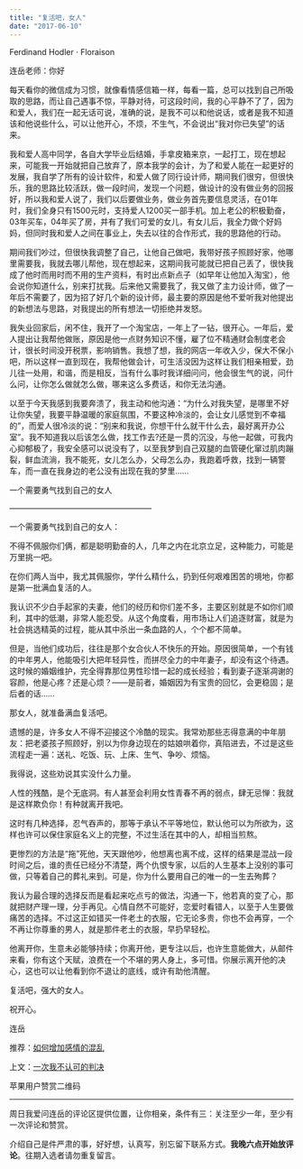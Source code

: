 ```yaml
---
title: "复活吧，女人"
date: "2017-06-10"
---
```


Ferdinand Hodler · Floraison

连岳老师：你好

每天看你的微信成为习惯，就像看情感信箱一样，每看一篇，总可以找到自己所吸取的思路，而让自己遇事不惊，平静对待，可这段时间，我的心平静不了了，因为和爱人，我们在一起无话可说，准确的说，是我不可以和他说话，或者是我不知道该和他说些什么，可以让他开心，不烦，不生气，不会说出“我对你已失望”的话来。

我和爱人高中同学，各自大学毕业后结婚，手拿皮箱来京，一起打工，现在想起来，可能我一开始就把自己放弃了，原本我学的会计，为了和爱人能在一起更好的发展，我自学了所有的设计软件，和爱人做了同行设计师，期间我们很穷，但很快乐，我的思路比较活跃，做一段时间，发现一个问题，做设计的没有做业务的回报好，所以我和爱人说了，我们以后要做业务，做业务首先要信息灵活，在01年时，我们全身只有1500元时，支持爱人1200买一部手机。加上老公的积极勤奋，03年买车，04年买了房，并有了我们可爱的女儿，有女儿后，我全力做个好妈妈，但同时我和爱人之间在事业上，失去以往的合作形式，我的思路他的行动。

期间我们吵过，但很快我调整了自己，让他自己做吧，我带好孩子照顾好家，他哪里需要我，我就去哪儿帮他，现在想起来，这期间我可能就已把自己丢了，很快我成了他时而用时而不用的生产资料，有时出点新点子（如早年让他加入淘宝），他会说你知道什么，别来打扰我。后来他又需要我了，我又做了主力设计师，做了一年后不需要了，因为招了好几个新的设计师，最主要的原因是他不爱听我对他提出的新想法与思路，对我提出的所有想法一切拒绝并发怒。

我失业回家后，闲不住，我开了一个淘宝店，一年上了一钻，很开心。一年后，爱人提出让我帮他做账，原因是他一点财务知识不懂，雇了位不精通财会制度老会计，很长时间没开税票，影响销售。我想了想，我的网店一年收入少，保大不保小吧，所以这样一直到现在，我帮他做会计，可生活没因为这样让我们相亲相爱，劲儿往一处用，和谐，而是相反，当有什么事时我详细问问，他会很生气的说，问什么问，让你怎么做就怎么做，哪来这么多费话，和你无法沟通。

以至于今天我感到我要奔溃了，我主动和他沟通：“为什么对我失望，是哪里不好让你失望，我要平静温暖的家庭氛围，不要这种冷淡的，会让女儿感觉到不幸福的”，而爱人很冷淡的说：“别来和我说，你想干什么就干什么去，最好离开办公室”。我不知道我以后该怎么做，找工作去?还是一贯的沉没，与他一起做，可我内心抑郁极了，我安全感可以说没有了，以至我梦到自己双腿的血管硬化窜过肌肉蹦裂，鲜血流淌，我不能死，女儿怎么办，父母怎么办，我跑着呼救，找到一辆警车，而一直在我身边的老公没有出现在我的梦里……

一个需要勇气找到自己的女人

——————————————————

一个需要勇气找到自己的女人：

不得不佩服你们俩，都是聪明勤奋的人，几年之内在北京立足，这种能力，可能是万里挑一吧。

在你们两人当中，我尤其佩服你，学什么精什么，扔到任何艰难困苦的境地，你都是第一批满血复活的人。

我认识不少白手起家的夫妻，他们的经历和你们差不多，主要区别就是不如你们顺利，其中的低潮，非常人能忍受。从这个角度看，用市场让人们追逐财富，就是为社会挑选精英的过程，能从其中杀出一条血路的人，个个都不简单。

但是，当他们成功后，往往是那个女合伙人不快乐的开始。原因很简单，一个有钱的中年男人，他能吸引大把年轻异性，而拼尽全力的中年妻子，却没有这个待遇。这时候的婚姻维护，完全得靠那位男性珍惜一起的成长经验；看到妻子逐渐凋谢的容颜，他是心疼？还是心烦？——是前者，婚姻因为有宝贵的回忆，会更稳固；是后者的话……

那女人，就准备满血复活吧。

遗憾的是，许多女人不得不迎接这个冷酷的现实。我常劝那些志得意满的中年朋友：把老婆孩子照顾好，别以为你身边现在的姑娘哄着你，真陷进去，不过是这些流程走一遍：送礼、吃饭、玩、上床、生气、争吵、烦恼。

我得说，这些劝说其实没什么力量。

人性的残酷，是个无底洞。有人甚至会利用女性青春不再的弱点，肆无忌惮：我就是这样欺负你！有种就离开我吧。

这时有几种选择，忍气吞声的，那等于承认不平等地位，默认他可以为所欲为，这样也许可以保住家庭名义上的完整，不过生活在其中的人，却相当煎熬。

更惨烈的方法是“拖”死他，天天跟他吵，他想离也离不成，这样的结果是混战一段时间之后，谁的责任已经分不清楚，两个仇恨专家，以后的人生基本上没别的事可做，只等着自己的葬礼来到。可是，你为什么要用自己的唯一的一生去殉葬？

我认为最合理的选择反而是看起来吃点亏的做法，沟通一下，他若真的变了心，那就把财产理一理，分手再见。心情自然不可能好，恋爱时看错人，以至于人生要做痛苦的选择。不过这正如错买一件老土的衣服，它无论多贵，你也不会再穿，一个不再让你尊重的男人，就是那件老土的衣服，早扔早轻松。

他离开你，生意未必能够持续；你离开他，更专注以后，也许生意能做大，从邮件来看，你有这个天赋，浪费在一个不堪的男人身上，多可惜。你展示离开他的决心，这也可以让他看到你不退让的底线，或许有助他清醒。

复活吧，强大的女人。

祝开心。

连岳

推荐：[如何增加感情的混乱](http://mp.weixin.qq.com/s?__biz=MjM5NDU0Mjk2MQ==&mid=2651623124&idx=1&sn=4a2db66f3e7b2a63491df94f7efda854&chksm=bd7e0aca8a0983dc79151ea656719371c0518b998a3d82b36d2b017c3585eaa878592607376e&scene=21#wechat_redirect)

上文：[一次我不认可的判决](http://mp.weixin.qq.com/s?__biz=MjM5NDU0Mjk2MQ==&mid=2651623137&idx=1&sn=acda9ec749261fcbe4e474d141802542&chksm=bd7e0aff8a0983e9cdaf0224a1b07e2a22093745b20a90cef9d34eb9886a16b598217de7aed5&scene=21#wechat_redirect)

苹果用户赞赏二维码

* * *

周日我爱问连岳的评论区提供位置，让你相亲，条件有三：关注至少一年，至少有一次评论和赞赏。

介绍自己是件严肃的事，好好想，认真写，别忘留下联系方式。**我晚六点开始放评论**。往期入选者请勿重复留言。
